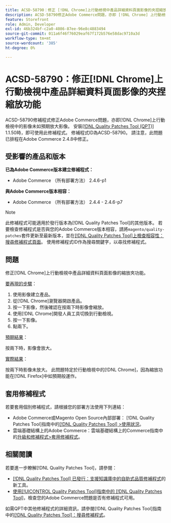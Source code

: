 ```yaml
---
title: ACSD-58790：修正 [!DNL Chrome]上行動檢視中產品詳細資料頁面影像的夾捏縮放功能
description: ACSD-58790修正Adobe Commerce問題，亦即 [!DNL Chrome] 上行動檢視中的影像未如預期放大影像。
feature: Storefront
role: Admin, Developer
exl-id: 46b324bf-c2a0-4086-87ee-96e8c4883494
source-git-commit: 011a6f46f76029eaf67f172b576e58dac9710a3d
workflow-type: tm+mt
source-wordcount: '385'
ht-degree: 0%

---
```


# ACSD-58790：修正[!DNL Chrome]上行動檢視中產品詳細資料頁面影像的夾捏縮放功能

ACSD-58790修補程式修正Adobe Commerce問題，亦即[!DNL Chrome]上行動檢視中的影像未如預期放大影像。 安裝[[!DNL Quality Patches Tool (QPT)]](https://experienceleague.adobe.com/en/docs/commerce-operations/tools/quality-patches-tool/quality-patches-tool-to-self-serve-quality-patches) 1.1.50時，即可使用此修補程式。 修補程式ID為ACSD-58790。 請注意，此問題已排程在Adobe Commerce 2.4.8中修正。

## 受影響的產品和版本

**已為Adobe Commerce版本建立修補程式：**

* Adobe Commerce （所有部署方法） 2.4.6-p1

**與Adobe Commerce版本相容：**

* Adobe Commerce （所有部署方法） 2.4.4 - 2.4.6-p7

>[!NOTE]
>
>此修補程式可能適用於發行版本為[!DNL Quality Patches Tool]的其他版本。 若要檢查修補程式是否與您的Adobe Commerce版本相容，請將`magento/quality-patches`套件更新至最新版本，並在[[!DNL Quality Patches Tool]上檢查相容性：搜尋修補程式頁面](https://experienceleague.adobe.com/tools/commerce-quality-patches/index.html)。 使用修補程式ID作為搜尋關鍵字，以尋找修補程式。

## 問題

修正[!DNL Chrome]上行動檢視中產品詳細資料頁面影像的縮放夾功能。

<u>要再現的步驟</u>：

1. 使用影像建立產品。
1. 從[!DNL Chrome]瀏覽器開啟產品。
1. 按一下影像，然後確認在按兩下時影像會縮放。
1. 使用[!DNL Chrome]開發人員工具切換到行動檢視。
1. 按一下影像。
1. 點兩下。

<u>預期結果</u>：

按兩下時，影像會放大。

<u>實際結果</u>：

按兩下時影像未放大。 此問題特定於行動檢視中的[!DNL Chrome]，因為縮放功能在[!DNL Firefox]中如預期般運作。

## 套用修補程式

若要套用個別修補程式，請根據您的部署方法使用下列連結：

* Adobe Commerce或Magento Open Source內部部署： [!DNL Quality Patches Tool]指南中的[[!DNL Quality Patches Tool] >使用狀況](/help/tools/quality-patches-tool/usage.md)。
* 雲端基礎結構上的Adobe Commerce：雲端基礎結構上的Commerce指南中的[升級和修補程式>套用修補程式](https://experienceleague.adobe.com/docs/commerce-cloud-service/user-guide/develop/upgrade/apply-patches.html)。

## 相關閱讀

若要進一步瞭解[!DNL Quality Patches Tool]，請參閱：

* [[!DNL Quality Patches Tool] 已發行：支援知識庫中的自助式品質修補程式](https://experienceleague.adobe.com/en/docs/commerce-operations/tools/quality-patches-tool/quality-patches-tool-to-self-serve-quality-patches)的新工具。
* [使用[!UICONTROL Quality Patches Tool]指南中的 [!DNL Quality Patches Tool]](/help/tools/quality-patches-tool/patches-available-in-qpt/check-patch-for-magento-issue-with-magento-quality-patches.md)，檢查您的Adobe Commerce問題是否有修補程式可用。


如需QPT中其他修補程式的詳細資訊，請參閱[!DNL Quality Patches Tool]指南中的[[!DNL Quality Patches Tool]：搜尋修補程式](https://experienceleague.adobe.com/tools/commerce-quality-patches/index.html)。
